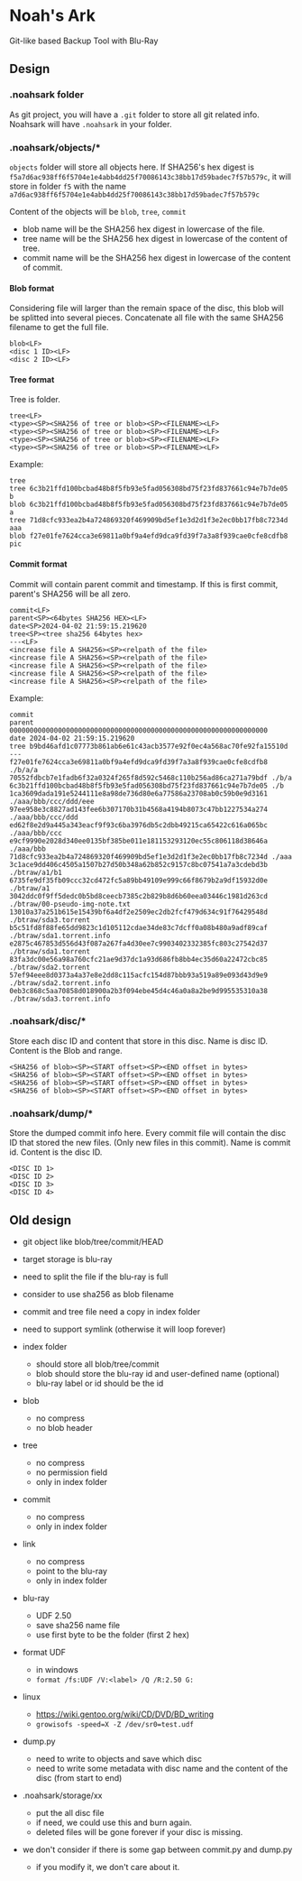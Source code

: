 # Noah's Ark
Git-like based Backup Tool with Blu-Ray

## Design

### .noahsark folder

As git project, you will have a `.git` folder to store all git related info. Noahsark will have `.noahsark` in your folder.

### .noahsark/objects/*

`objects` folder will store all objects here. If SHA256's hex digest is `f5a7d6ac938ff6f5704e1e4abb4dd25f70086143c38bb17d59badec7f57b579c`, it will store in folder `f5` with the name `a7d6ac938ff6f5704e1e4abb4dd25f70086143c38bb17d59badec7f57b579c`

Content of the objects will be `blob`, `tree`, `commit`

- blob name will be the SHA256 hex digest in lowercase of the file.
- tree name will be the SHA256 hex digest in lowercase of the content of tree.
- commit name will be the SHA256 hex digest in lowercase of the content of commit.

#### Blob format

Considering file will larger than the remain space of the disc, this blob will be splitted into several pieces. Concatenate all file with the same SHA256 filename to get the full file. 

```
blob<LF>
<disc 1 ID><LF>
<disc 2 ID><LF>
```

#### Tree format

Tree is folder.

```
tree<LF>
<type><SP><SHA256 of tree or blob><SP><FILENAME><LF>
<type><SP><SHA256 of tree or blob><SP><FILENAME><LF>
<type><SP><SHA256 of tree or blob><SP><FILENAME><LF>
<type><SP><SHA256 of tree or blob><SP><FILENAME><LF>
```

Example:
```
tree
tree 6c3b21ffd100bcbad48b8f5fb93e5fad056308bd75f23fd837661c94e7b7de05 b
blob 6c3b21ffd100bcbad48b8f5fb93e5fad056308bd75f23fd837661c94e7b7de05 a
tree 71d8cfc933ea2b4a724869320f469909bd5ef1e3d2d1f3e2ec0bb17fb8c7234d aaa
blob f27e01fe7624cca3e69811a0bf9a4efd9dca9fd39f7a3a8f939cae0cfe8cdfb8 pic
```

#### Commit format

Commit will contain parent commit and timestamp. If this is first commit, parent's SHA256 will be all zero.

```
commit<LF>
parent<SP><64bytes SHA256 HEX><LF>
date<SP>2024-04-02 21:59:15.219620
tree<SP><tree sha256 64bytes hex>
---<LF>
<increase file A SHA256><SP><relpath of the file>
<increase file A SHA256><SP><relpath of the file>
<increase file A SHA256><SP><relpath of the file>
<increase file A SHA256><SP><relpath of the file>
<increase file A SHA256><SP><relpath of the file>
```

Example:
```
commit
parent 0000000000000000000000000000000000000000000000000000000000000000
date 2024-04-02 21:59:15.219620
tree b9bd46afd1c07773b861ab6e61c43acb3577e92f0ec4a568ac70fe92fa15510d
---
f27e01fe7624cca3e69811a0bf9a4efd9dca9fd39f7a3a8f939cae0cfe8cdfb8 ./b/a/a
70552fdbcb7e1fadb6f32a0324f265f8d592c5468c110b256ad86ca271a79bdf ./b/a
6c3b21ffd100bcbad48b8f5fb93e5fad056308bd75f23fd837661c94e7b7de05 ./b
1ca3609dada191e5244111e8a98de736d80e6a77586a23708ab0c59b0e9d3161 ./aaa/bbb/ccc/ddd/eee
97ee958e3c8827ad143fee6b307170b31b4568a4194b8073c47bb1227534a274 ./aaa/bbb/ccc/ddd
ed62f8e2d9a445a343eacf9f93c6ba3976db5c2dbb49215ca65422c616a065bc ./aaa/bbb/ccc
e9cf9990e2028d340ee0135bf385be011e181153293120ec55c806118d38646a ./aaa/bbb
71d8cfc933ea2b4a724869320f469909bd5ef1e3d2d1f3e2ec0bb17fb8c7234d ./aaa
3c1ace9dd406c4505a1507b27d50b348a62b852c9157c8bc07541a7a3cdebd3b ./btraw/a1/b1
6735fe9df35fb09ccc32cd472fc5a89bb49109e999c66f8679b2a9df15932d0e ./btraw/a1
3042ddc0f9ff5dedc0b5bd8ceecb7385c2b829b8d6b60eea03446c1981d263cd ./btraw/00-pseudo-img-note.txt
13010a37a251b615e15439bf6a4df2e2509ec2db2fcf479d634c91f76429548d ./btraw/sda3.torrent
b5c51fd8f88fe65dd9823c1d105112cdae34de83c7dcff0a08b480a9adf89caf ./btraw/sda1.torrent.info
e2875c467853d556d43f087a267fa4d30ee7c9903402332385fc803c27542d37 ./btraw/sda1.torrent
83fa3dc00e56a98a760cfc21ae9d37dc1a93d686fb8bb4ec35d60a22472cbc85 ./btraw/sda2.torrent
57ef94eee8d0373a4a37e8e2dd8c115acfc154d87bbb93a519a89e093d43d9e9 ./btraw/sda2.torrent.info
0eb3c868c5aa70858d018900a2b3f094ebe45d4c46a0a8a2be9d995535310a38 ./btraw/sda3.torrent.info
```

### .noahsark/disc/*

Store each disc ID and content that store in this disc. Name is disc ID. Content is the Blob and range.

```
<SHA256 of blob><SP><START offset><SP><END offset in bytes>
<SHA256 of blob><SP><START offset><SP><END offset in bytes>
<SHA256 of blob><SP><START offset><SP><END offset in bytes>
<SHA256 of blob><SP><START offset><SP><END offset in bytes>
```

### .noahsark/dump/*

Store the dumped commit info here. Every commit file will contain the disc ID that stored the new files. (Only new files in this commit). Name is commit id. Content is the disc ID.

```
<DISC ID 1>
<DISC ID 2>
<DISC ID 3>
<DISC ID 4>
```

## Old design

- git object like blob/tree/commit/HEAD
- target storage is blu-ray
- need to split the file if the blu-ray is full
- consider to use sha256 as blob filename
- commit and tree file need a copy in index folder
- need to support symlink (otherwise it will loop forever)

- index folder
	- should store all blob/tree/commit
	- blob should store the blu-ray id and user-defined name (optional)
	- blu-ray label or id should be the id

- blob
	- no compress
	- no blob header
- tree
	- no compress
	- no permission field
	- only in index folder
- commit
	- no compress
	- only in index folder
- link
	- no compress
	- point to the blu-ray
	- only in index folder

- blu-ray
	- UDF 2.50
	- save sha256 name file
	- use first byte to be the folder (first 2 hex)

- format UDF
	- in windows
	- `format /fs:UDF /V:<label> /Q /R:2.50 G:`

- linux
	- https://wiki.gentoo.org/wiki/CD/DVD/BD_writing
	- `growisofs -speed=X -Z /dev/sr0=test.udf`

- dump.py
	- need to write to objects and save which disc
	- need to write some metadata with disc name and the content of the disc (from start to end)

- .noahsark/storage/xx
	- put the all disc file
	- if need, we could use this and burn again.
	- deleted files will be gone forever if your disc is missing.

- we don't consider if there is some gap between commit.py and dump.py
	- if you modify it, we don't care about it.
